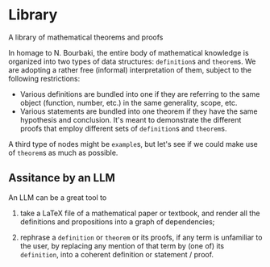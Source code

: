 # Library
A library of mathematical theorems and proofs

In homage to N. Bourbaki, the entire body of mathematical knowledge is organized into two types of 
data structures: `definition`s and `theorem`s. We are adopting a rather free (informal) interpretation of them, 
subject to the following restrictions:

- Various definitions are bundled into one if they are referring to the same object (function, number, etc.) in the
same generality, scope, etc.
- Various statements are bundled into one theorem if they have the same hypothesis and conclusion. It's meant to 
demonstrate the different proofs that employ different sets of `definition`s and `theorem`s.

A third type of nodes might be `example`s, but let's see if we could make use of `theorem`s as much as possible.

## Assitance by an LLM

An LLM can be a great tool to

1. take a LaTeX file of a mathematical paper or textbook, and render all the definitions
and propositions into a graph of dependencies;

1. rephrase a `definition` or `theorem` or its proofs, if any term is unfamiliar to the user, by replacing
any mention of that term by (one of) its `definition`, into a coherent definition or statement / proof.
